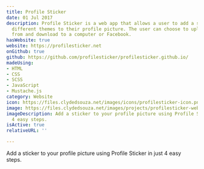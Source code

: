 ```yaml
---
title: Profile Sticker
date: 01 Jul 2017
description: Profile Sticker is a web app that allows a user to add a sticker from
  different themes to their profile picture. The user can choose to upload a picture
  from and download to a computer or Facebook.
hasWebsite: true
website: https://profilesticker.net
onGithub: true
github: https://github.com/profilesticker/profilesticker.github.io/
madeUsing:
- HTML
- CSS
- SCSS
- JavaScript
- Mustache.js
category: Website
icon: https://files.clydedsouza.net/images/icons/profilesticker-icon.png
image: https://files.clydedsouza.net/images/projects/profilesticker-website.png
imageDescription: Add a sticker to your profile picture using Profile Sticker in just
  4 easy steps.
isActive: true
relativeURL: ''

---
```

Add a sticker to your profile picture using Profile Sticker in just 4 easy steps.